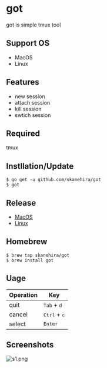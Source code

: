 # got
got is simple tmux tool

## Support OS
- MacOS
- Linux

## Features
- new session
- attach session
- kill session
- swtich session

## Required
tmux

## Instllation/Update
```
$ go get -u github.com/skanehira/got
$ got
```

## Release
- [MacOS](https://github.com/skanehira/got/releases/download/v1.0.3/MacOS.zip)
- [Linux](https://github.com/skanehira/got/releases/download/v1.0.3/Linux.zip)

## Homebrew
```
$ brew tap skanehira/got
$ brew install got
```

## Uage
| Operation | Key                            |
|-----------|--------------------------------|
| quit      | <kbd>Tab</kbd>  + <kbd>d</kbd> |
| cancel    | <kbd>Ctrl</kbd> + <kbd>c</kbd> |
| select    | <kbd>Enter</kbd>               |

## Screenshots
![s1.png](https://github.com/skanehira/got/blob/master/images/s1.png)
